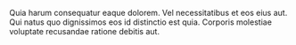 Quia harum consequatur eaque dolorem. Vel necessitatibus et eos eius aut. Qui natus quo dignissimos eos id distinctio est quia. Corporis molestiae voluptate recusandae ratione debitis aut.